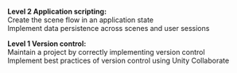 <strong>Level 2 Application scripting:</strong><br>
Create the scene flow in an application state<br>
Implement data persistence across scenes and user sessions<br>

<strong>Level 1 Version control:</strong><br>
Maintain a project by correctly implementing version control<br>
Implement best practices of version control using Unity Collaborate
